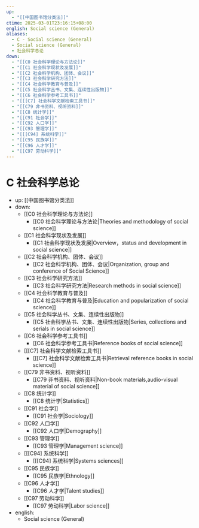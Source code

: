 ```yaml
---
up:
  - "[[中国图书馆分类法]]"
ctime: 2025-03-01T23:16:15+08:00
english: Social science (General)
aliases:
  - C - Social science (General)
  - Social science (General)
  - 社会科学总论
down:
  - "[[C0 社会科学理论与方法论]]"
  - "[[C1 社会科学现状及发展]]"
  - "[[C2 社会科学机构、团体、会议]]"
  - "[[C3 社会科学研究方法]]"
  - "[[C4 社会科学教育与普及]]"
  - "[[C5 社会科学丛书、文集、连续性出版物]]"
  - "[[C6 社会科学参考工具书]]"
  - "[[[C7] 社会科学文献检索工具书]]"
  - "[[C79 非书资料、视听资料]]"
  - "[[C8 统计学]]"
  - "[[C91 社会学]]"
  - "[[C92 人口学]]"
  - "[[C93 管理学]]"
  - "[[[C94] 系统科学]]"
  - "[[C95 民族学]]"
  - "[[C96 人才学]]"
  - "[[C97 劳动科学]]"
---
```


# C 社会科学总论

- up: [[中国图书馆分类法]]
- down:
	- [[C0 社会科学理论与方法论]]
		- [[C0 社会科学理论与方法论|Theories and methodology of social science]]
	- [[C1 社会科学现状及发展]]
		- [[C1 社会科学现状及发展|Overview，status and development in social science]]
	- [[C2 社会科学机构、团体、会议]]
		- [[C2 社会科学机构、团体、会议|Organization, group and conference of Social Science]]
	- [[C3 社会科学研究方法]]
		- [[C3 社会科学研究方法|Research methods in social science]]
	- [[C4 社会科学教育与普及]]
		- [[C4 社会科学教育与普及|Education and popularization of social science]]
	- [[C5 社会科学丛书、文集、连续性出版物]]
		- [[C5 社会科学丛书、文集、连续性出版物|Series, collections and serials in social science]]
	- [[C6 社会科学参考工具书]]
		- [[C6 社会科学参考工具书|Reference books of social science]]
	- [[[C7] 社会科学文献检索工具书]]
		- [[[C7] 社会科学文献检索工具书|Retrieval reference books in social science]]
	- [[C79 非书资料、视听资料]]
		- [[C79 非书资料、视听资料|Non-book materials,audio-visual material of social science]]
	- [[C8 统计学]]
		- [[C8 统计学|Statistics]]
	- [[C91 社会学]]
		- [[C91 社会学|Sociology]]
	- [[C92 人口学]]
		- [[C92 人口学|Demography]]
	- [[C93 管理学]]
		- [[C93 管理学|Management science]]
	- [[[C94] 系统科学]]
		- [[[C94] 系统科学|Systems sciences]]
	- [[C95 民族学]]
		- [[C95 民族学|Ethnology]]
	- [[C96 人才学]]
		- [[C96 人才学|Talent studies]]
	- [[C97 劳动科学]]
		- [[C97 劳动科学|Labor science]]
- english:
	- Social science (General)
